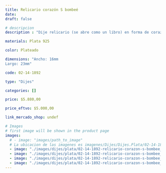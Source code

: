 ```yaml
---
title: Relicario corazón S bombeé
date: 
draft: false

# descripcion
description : "Dije relicario (se abre como un libro) en forma de corazón y terminación brillante. En plata 925. Hermoso regalo para mamás, parejas, novias y abuelas. Se puede poner en su interior pequeñas fotos u objetos (no incluído)."

materials: Plata 925

color: Plateado

dimensions: "Ancho: 16mm 
Largo: 23mm"

code: 02-14-1892

type: "Dijes"

categories: []

price: $5.880,00

price_eftvo: $5.000,00

link_mercado_shop: undef

# Images
# first image will be shown in the product page
images:
  # - image: "images/path_to_image"
  # La ubicacion de las imagenes es imagenes/Dijes/Dijes.Plata/02-14-1892-relicario-corazon-s-bombee
  - image: "./images/dijes/plata/02-14-1892-relicario-corazon-s-bombee_a.jpg"
  - image: "./images/dijes/plata/02-14-1892-relicario-corazon-s-bombee_b.jpg"
  - image: "./images/dijes/plata/02-14-1892-relicario-corazon-s-bombee_c.jpg"
  - image: "./images/dijes/plata/02-14-1892-relicario-corazon-s-bombee_d.jpg"
---
```

